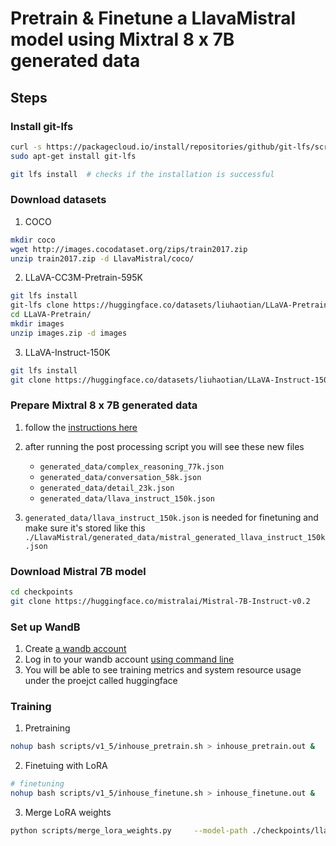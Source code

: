 # Pretrain & Finetune a LlavaMistral model using Mixtral 8 x 7B generated data

## Steps

### Install git-lfs
```bash
curl -s https://packagecloud.io/install/repositories/github/git-lfs/script.deb.sh | sudo bash
sudo apt-get install git-lfs

git lfs install  # checks if the installation is successful
```

### Download datasets
1. COCO
```bash
mkdir coco
wget http://images.cocodataset.org/zips/train2017.zip
unzip train2017.zip -d LlavaMistral/coco/
```

2. LLaVA-CC3M-Pretrain-595K
```bash
git lfs install
git-lfs clone https://huggingface.co/datasets/liuhaotian/LLaVA-Pretrain
cd LLaVA-Pretrain/
mkdir images
unzip images.zip -d images
```

3. LLaVA-Instruct-150K
```bash
git lfs install
git clone https://huggingface.co/datasets/liuhaotian/LLaVA-Instruct-150K
```

### Prepare Mixtral 8 x 7B generated data
1. follow the [instructions here](https://github.com/yueying-teng/generate-language-image-instruction-following-data/tree/main?tab=readme-ov-file#steps)

2. after running the post processing script you will see these new files
    - `generated_data/complex_reasoning_77k.json`
    - `generated_data/conversation_58k.json`
    - `generated_data/detail_23k.json`
    - `generated_data/llava_instruct_150k.json`

3. `generated_data/llava_instruct_150k.json` is needed for finetuning and make sure it's stored like this `./LlavaMistral/generated_data/mistral_generated_llava_instruct_150k.json`


### Download Mistral 7B model
```bash
cd checkpoints
git clone https://huggingface.co/mistralai/Mistral-7B-Instruct-v0.2
```

### Set up WandB
1. Create [a wandb account](https://wandb.ai/site)
2. Log in to your wandb account [using command line](https://wandb.ai/site)
3. You will be able to see training metrics and system resource usage under the proejct called huggingface


### Training
1. Pretraining
```bash
nohup bash scripts/v1_5/inhouse_pretrain.sh > inhouse_pretrain.out &
```
2. Finetuing with LoRA
```bash
# finetuning
nohup bash scripts/v1_5/inhouse_finetune.sh > inhouse_finetune.out &
```
3. Merge LoRA weights
```bash
python scripts/merge_lora_weights.py     --model-path ./checkpoints/llava-v1.5-vicuna-7b-v1.3-finetune_lora     --model-base ./checkpoints/vicuna-7b-v1.3     --save-model-path ./checkpoints/merged_llava-v1.5-vicuna-7b-v1.3-finetune_lora
```

